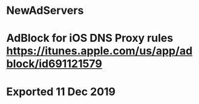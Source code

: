 # NewAdServers
# AdBlock for iOS DNS Proxy rules  https://itunes.apple.com/us/app/adblock/id691121579
# Exported 11 Dec 2019
